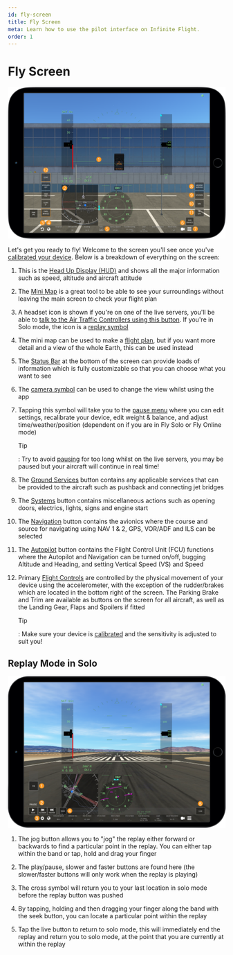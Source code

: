 ```yaml
---
id: fly-screen
title: Fly Screen
meta: Learn how to use the pilot interface on Infinite Flight.
order: 1
---
```


# Fly Screen

![Fly Screen](_images/manual/frames/hud-screen-1.png)



Let&#39;s get you ready to fly! Welcome to the screen you'll see once you've [calibrated your device](/guide/getting-started-guide/pilot-user-interface/calibration#calibration). Below is a breakdown of everything on the screen:



1. This is the [Head Up Display (HUD)](/guide/getting-started-guide/pilot-user-interface/hud#head-up-display-(hud)) and shows all the major information such as speed, altitude and aircraft attitude 

   

2. The [Mini Map](/guide/getting-started-guide/pilot-user-interface/flight-planning#mini-map) is a great tool to be able to see your surroundings without leaving the main screen to check your flight plan

   

3. A headset icon is shown if you&#39;re on one of the live servers, you'll be able to [talk to the Air Traffic Controllers using this button](/guide/getting-started-guide/pilot-user-interface/communication#communication). If you're in Solo mode, the icon is a [replay symbol](/guide/getting-started-guide/pilot-user-interface/fly-screen#replay-mode-in-solo)

   

4. The mini map can be used to make a [flight plan](/guide/getting-started-guide/pilot-user-interface/flight-planning), but if you want more detail and a view of the whole Earth, this can be used instead

   

5. The [Status Bar](/guide/getting-started-guide/pilot-user-interface/status-bar#status-bar) at the bottom of the screen can provide loads of information which is fully customizable so that you can choose what you want to see

   

6. The [camera symbol](/guide/getting-started-guide/pilot-user-interface/cameras#camera) can be used to change the view whilst using the app 

   

7. Tapping this symbol will take you to the [pause menu](/guide/getting-started-guide/pilot-user-interface/pause-menu) where you can edit settings, recalibrate your device, edit weight &amp; balance, and adjust time/weather/position (dependent on if you are in Fly Solo or Fly Online mode)

   

   Tip

   : Try to avoid [pausing](/guide/getting-started-guide/pilot-user-interface/pause-menu#pause-menu) for too long whilst on the live servers, you may be paused but your aircraft will continue in real time! 

   

8. The [Ground Services](/guide/getting-started-guide/pilot-user-interface/ground-services) button contains any applicable services that can be provided to the aircraft such as pushback and connecting jet bridges

  

8. The [Systems](/guide/getting-started-guide/pilot-user-interface/systems#systems) button contains miscellaneous actions such as opening doors, electrics, lights, signs and engine start

   

9. The [Navigation](/guide/getting-started-guide/pilot-user-interface/navigation#navigation) button contains the avionics where the course and source for navigating using NAV 1 &amp; 2, GPS, VOR/ADF and ILS can be selected

   

10. The [Autopilot](/guide/getting-started-guide/pilot-user-interface/autopilot#autopilot) button contains the Flight Control Unit (FCU) functions where the Autopilot and Navigation can be turned on/off, bugging Altitude and Heading, and setting Vertical Speed (VS) and Speed

    

11. Primary [Flight Controls](/guide/getting-started-guide/pilot-user-interface/flight-controls#flight-controls) are controlled by the physical movement of your device using the accelerometer, with the exception of the rudder/brakes which are located in the bottom right of the screen. The Parking Brake and Trim are available as buttons on the screen for all aircraft, as well as the Landing Gear, Flaps and Spoilers if fitted

    

    Tip

    : Make sure your device is [calibrated](/guide/getting-started-guide/pilot-user-interface/calibration#calibration) and the sensitivity is adjusted to suit you! 



## Replay Mode in Solo



![Replay mode in Solo](_images/manual/frames/solo-replay-mode.png)



1. The jog button allows you to "jog" the replay either forward or backwards to find a particular point in the replay. You can either tap within the band or tap, hold and drag your finger

    

2. The play/pause, slower and faster buttons are found here (the slower/faster buttons will only work when the replay is playing)

    

3. The cross symbol will return you to your last location in solo mode before the replay button was pushed

    

4. By tapping, holding and then dragging your finger along the band with the seek button, you can locate a particular point within the replay

    

5. Tap the live button to return to solo mode, this will immediately end the replay and return you to solo mode, at the point that you are currently at within the replay

